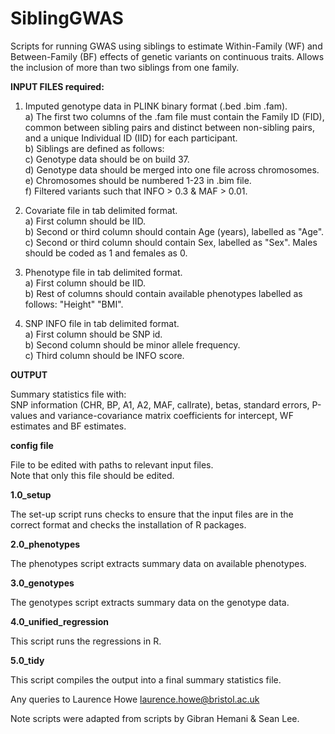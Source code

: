 # SiblingGWAS

Scripts for running GWAS using siblings to estimate Within-Family (WF) and Between-Family (BF) effects of genetic variants on continuous traits. Allows the inclusion of more than two siblings from one family.

<b> INPUT FILES required: </b>
1) Imputed genotype data in PLINK binary format (.bed .bim .fam). <br/>
a) The first two columns of the .fam file must contain the Family ID (FID), common between sibling pairs and distinct between non-sibling pairs, and a unique Individual ID (IID) for each participant. <br/>
b) Siblings are defined as follows: <br/>
c) Genotype data should be on build 37. <br/>
d) Genotype data should be merged into one file across chromosomes. <br/>
e) Chromosomes should be numbered 1-23 in .bim file. <br/>
f) Filtered variants such that INFO > 0.3 & MAF > 0.01. <br/>

2) Covariate file in tab delimited format. <br/>
a) First column should be IID. <br/>
b) Second or third column should contain Age (years), labelled as "Age". <br/>
c) Second or third column should contain Sex, labelled as "Sex". Males should be coded as 1 and females as 0. <br/>

3) Phenotype file in tab delimited format. <br/>
a) First column should be IID. <br/>
b) Rest of columns should contain available phenotypes labelled as follows: "Height" "BMI". <br/>

4) SNP INFO file in tab delimited format. <br/>
a) First column should be SNP id. <br/>
b) Second column should be minor allele frequency. <br/>
c) Third column should be INFO score. <br/>

<b> OUTPUT </b>

Summary statistics file with: <br/>
SNP information (CHR, BP, A1, A2, MAF, callrate), betas, standard errors, P-values and variance-covariance matrix coefficients for intercept, WF estimates and BF estimates.

<b> config file </b>

File to be edited with paths to relevant input files. <br/>
Note that only this file should be edited. <br/>

<b> 1.0_setup </b>

The set-up script runs checks to ensure that the input files are in the correct format and checks the installation of R packages.

<b> 2.0_phenotypes </b>

The phenotypes script extracts summary data on available phenotypes.

<b> 3.0_genotypes </b>

The genotypes script extracts summary data on the genotype data.

<b> 4.0_unified_regression </b> 

This script runs the regressions in R.

<b> 5.0_tidy </b> 

This script compiles the output into a final summary statistics file.


Any queries to Laurence Howe laurence.howe@bristol.ac.uk

Note scripts were adapted from scripts by Gibran Hemani & Sean Lee.
